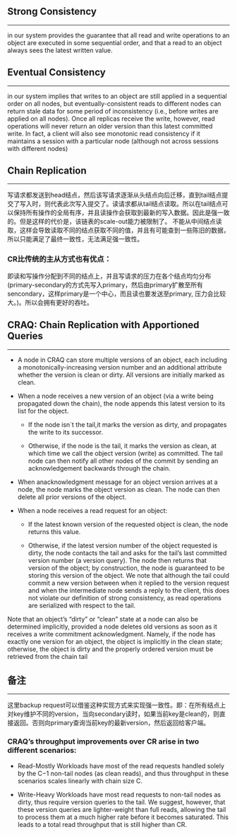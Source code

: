 ## Strong Consistency
-------------------

in our system provides the guarantee that all read and write operations to an object are executed in some sequential order, and that a read to an object always sees the latest written value.

## Eventual Consistency
-------------------

in our system implies that writes to an object are still applied in a sequential order on all nodes, but eventually-consistent reads to different nodes can return stale data for some period of inconsistency (i.e., before writes are applied on all nodes). Once all replicas receive the write, however, read operations will never return an older version than this latest committed write. In fact, a client will also see monotonic read consistency if it maintains a session with a particular node (although not across sessions with different nodes)

## Chain Replication
-------------------

写请求都发送到head结点，然后该写请求逐渐从头结点向后迁移，直到tail结点提交了写入时，则代表此次写入提交了。读请求都从tail结点读取。所以在tail结点可以保持所有操作的全局有序，并且读操作会获取到最新的写入数据。因此是强一致的。但是这样的代价是，该链表的scale-out能力被限制了。
不能从中间结点读取，这样会导致读取不同的结点获取不同的值，并且有可能查到一些陈旧的数据，所以只能满足了最终一致性，无法满足强一致性。

### CR比传统的主从方式也有优点：

即读和写操作分配到不同的结点上，并且写请求的压力在各个结点均匀分布(primary-secondary的方式先写入primary，然后由primary扩散至所有sencondary，这样primary是一个中心，而且读也要发送至primary, 压力会比较大。)。所以会拥有更好的吞吐。

## CRAQ: Chain Replication with Apportioned Queries
-------------------

- A node in CRAQ can store multiple versions of an object, each including a monotonically-increasing version number and an additional attribute whether the version is clean or dirty. All versions are initially marked as clean.

- When a node receives a new version of an object (via a write being propagated down the chain), the node appends this latest version to its list for the object.

	- If the node isn`t the tail,it marks the version as dirty, and propagates the write to its successor.

	- Otherwise, if the node is the tail, it marks the version as clean, at which time we call the object version (write) as committed. The tail node can then notify all other nodes of the commit by sending an acknowledgement backwards through the chain.

- When anacknowledgment message for an object version arrives at a node, the node marks the object version as clean. The node can then delete all prior versions of the object.

- When a node receives a read request for an object:

	- If the latest known version of the requested object is clean, the node returns this value.

	- Otherwise, if the latest version number of the object requested is dirty, the node contacts the tail and asks for the tail’s last committed version number (a version query). The node then returns that version of the object; by construction, the node is guaranteed to be storing this version of the object. We note that although the tail could commit a new version between when it replied to the version request and when the intermediate node sends a reply to the client, this does not violate our definition of strong consistency, as read operations are serialized with respect to the tail.

Note that an object’s “dirty” or “clean” state at a node can also be determined implicitly, provided a node deletes old versions as soon as it receives a write commitment acknowledgment. Namely, if the node has exactly one version for an object, the object is implicitly in the clean state; otherwise, the object is dirty and the properly ordered version must be retrieved from the chain tail

## 备注
-------------------

这里backup request可以借鉴这种实现方式来实现强一致性。即：在所有结点上对key维护不同的version，当向secondary读时，如果当前key是clean的，则直接返回。否则向primary查询当前key的最新version，然后返回给客户端。 

### CRAQ’s throughput improvements over CR arise in two different scenarios:

- Read-Mostly Workloads have most of the read requests handled solely by the C−1 non-tail nodes (as clean reads), and thus throughput in these scenarios scales linearly with chain size C.
	
- Write-Heavy Workloads have most read requests to non-tail nodes as dirty, thus require version queries to the tail. We suggest, however, that these version queries are lighter-weight than full reads, allowing the tail to process them at a much higher rate before it becomes saturated. This leads to a total read throughput that is still higher than CR.

